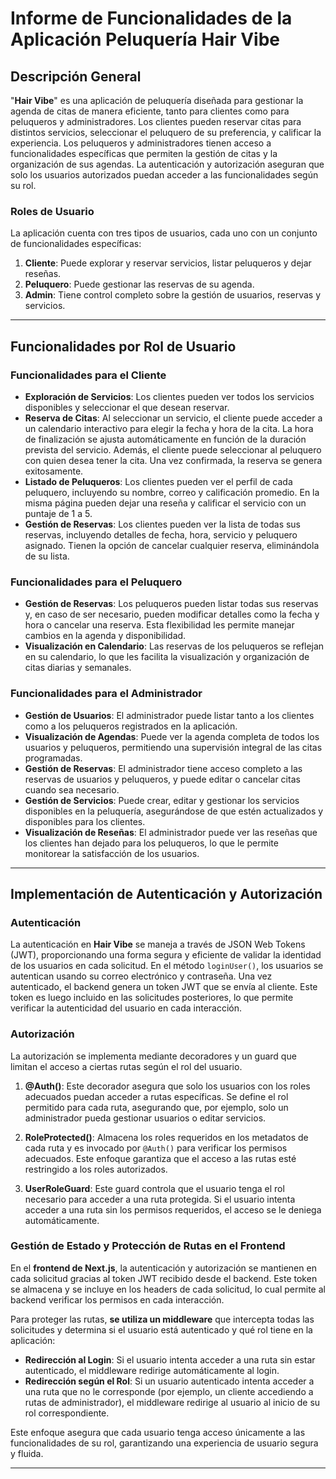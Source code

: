 # Informe de Funcionalidades de la Aplicación Peluquería Hair Vibe

## Descripción General
"**Hair Vibe**" es una aplicación de peluquería diseñada para gestionar la agenda de citas de manera eficiente, tanto para clientes como para peluqueros y administradores. Los clientes pueden reservar citas para distintos servicios, seleccionar el peluquero de su preferencia, y calificar la experiencia. Los peluqueros y administradores tienen acceso a funcionalidades específicas que permiten la gestión de citas y la organización de sus agendas. La autenticación y autorización aseguran que solo los usuarios autorizados puedan acceder a las funcionalidades según su rol.

### Roles de Usuario
La aplicación cuenta con tres tipos de usuarios, cada uno con un conjunto de funcionalidades específicas:
1. **Cliente**: Puede explorar y reservar servicios, listar peluqueros y dejar reseñas.
2. **Peluquero**: Puede gestionar las reservas de su agenda.
3. **Admin**: Tiene control completo sobre la gestión de usuarios, reservas y servicios.

---

## Funcionalidades por Rol de Usuario

### Funcionalidades para el Cliente
- **Exploración de Servicios**: Los clientes pueden ver todos los servicios disponibles y seleccionar el que desean reservar.
- **Reserva de Citas**: Al seleccionar un servicio, el cliente puede acceder a un calendario interactivo para elegir la fecha y hora de la cita. La hora de finalización se ajusta automáticamente en función de la duración prevista del servicio. Además, el cliente puede seleccionar al peluquero con quien desea tener la cita. Una vez confirmada, la reserva se genera exitosamente.
- **Listado de Peluqueros**: Los clientes pueden ver el perfil de cada peluquero, incluyendo su nombre, correo y calificación promedio. En la misma página pueden dejar una reseña y calificar el servicio con un puntaje de 1 a 5.
- **Gestión de Reservas**: Los clientes pueden ver la lista de todas sus reservas, incluyendo detalles de fecha, hora, servicio y peluquero asignado. Tienen la opción de cancelar cualquier reserva, eliminándola de su lista.

### Funcionalidades para el Peluquero
- **Gestión de Reservas**: Los peluqueros pueden listar todas sus reservas y, en caso de ser necesario, pueden modificar detalles como la fecha y hora o cancelar una reserva. Esta flexibilidad les permite manejar cambios en la agenda y disponibilidad.
- **Visualización en Calendario**: Las reservas de los peluqueros se reflejan en su calendario, lo que les facilita la visualización y organización de citas diarias y semanales.

### Funcionalidades para el Administrador
- **Gestión de Usuarios**: El administrador puede listar tanto a los clientes como a los peluqueros registrados en la aplicación.
- **Visualización de Agendas**: Puede ver la agenda completa de todos los usuarios y peluqueros, permitiendo una supervisión integral de las citas programadas.
- **Gestión de Reservas**: El administrador tiene acceso completo a las reservas de usuarios y peluqueros, y puede editar o cancelar citas cuando sea necesario.
- **Gestión de Servicios**: Puede crear, editar y gestionar los servicios disponibles en la peluquería, asegurándose de que estén actualizados y disponibles para los clientes.
- **Visualización de Reseñas**: El administrador puede ver las reseñas que los clientes han dejado para los peluqueros, lo que le permite monitorear la satisfacción de los usuarios.

---

## Implementación de Autenticación y Autorización

### Autenticación
La autenticación en **Hair Vibe** se maneja a través de JSON Web Tokens (JWT), proporcionando una forma segura y eficiente de validar la identidad de los usuarios en cada solicitud. En el método `loginUser()`, los usuarios se autentican usando su correo electrónico y contraseña. Una vez autenticado, el backend genera un token JWT que se envía al cliente. Este token es luego incluido en las solicitudes posteriores, lo que permite verificar la autenticidad del usuario en cada interacción.

### Autorización
La autorización se implementa mediante decoradores y un guard que limitan el acceso a ciertas rutas según el rol del usuario.

1. **@Auth()**: Este decorador asegura que solo los usuarios con los roles adecuados puedan acceder a rutas específicas. Se define el rol permitido para cada ruta, asegurando que, por ejemplo, solo un administrador pueda gestionar usuarios o editar servicios.
   
2. **RoleProtected()**: Almacena los roles requeridos en los metadatos de cada ruta y es invocado por `@Auth()` para verificar los permisos adecuados. Este enfoque garantiza que el acceso a las rutas esté restringido a los roles autorizados.
   
3. **UserRoleGuard**: Este guard controla que el usuario tenga el rol necesario para acceder a una ruta protegida. Si el usuario intenta acceder a una ruta sin los permisos requeridos, el acceso se le deniega automáticamente.

### Gestión de Estado y Protección de Rutas en el Frontend

En el **frontend de Next.js**, la autenticación y autorización se mantienen en cada solicitud gracias al token JWT recibido desde el backend. Este token se almacena y se incluye en los headers de cada solicitud, lo cual permite al backend verificar los permisos en cada interacción.

Para proteger las rutas, **se utiliza un middleware** que intercepta todas las solicitudes y determina si el usuario está autenticado y qué rol tiene en la aplicación:
- **Redirección al Login**: Si el usuario intenta acceder a una ruta sin estar autenticado, el middleware redirige automáticamente al login.
- **Redirección según el Rol**: Si un usuario autenticado intenta acceder a una ruta que no le corresponde (por ejemplo, un cliente accediendo a rutas de administrador), el middleware redirige al usuario al inicio de su rol correspondiente.

Este enfoque asegura que cada usuario tenga acceso únicamente a las funcionalidades de su rol, garantizando una experiencia de usuario segura y fluida.

---